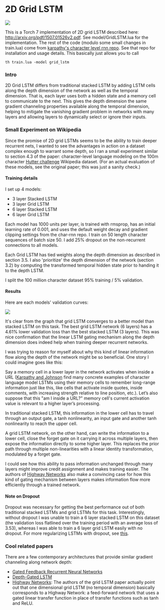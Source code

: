 # 2D Grid LSTM

![](https://github.com/coreylynch/grid-lstm/blob/master/grid-lstm.png)

This is a Torch 7 implementation of 2D grid LSTM described here: http://arxiv.org/pdf/1507.01526v2.pdf. See model/GridLSTM.lua for the implementation. The rest of the code (modulo some small changes in train.lua) come from [karpathy's character level rnn repo](https://github.com/karpathy/char-rnn). See that repo for installation and usage details. This basically just allows you to call
```
th train.lua -model grid_lstm
```

### Intro
2D Grid LSTM differs from traditional stacked LSTM by adding LSTM cells along the depth dimension of the network as well as the temporal dimension. That is, each layer uses both a hidden state and a memory cell to communicate to the next. This gives the depth dimension the same gradient channeling properties available along the temporal dimension, helping to mitigate the vanishing gradient problem in networks with many layers and allowing layers to dynamically select or ignore their inputs. 

### Small Experiment on Wikipedia
Since the promise of 2D grid LSTMs seems to be the ability to train deeper recurrent nets, I wanted to see the advantages in action on a dataset complex enough to warrant some depth, so I ran a small experiment similar to section 4.3 of the paper: character-level language modeling on the 100m character [Hutter challenge](http://prize.hutter1.net/) Wikipedia dataset. (For an actual evaluation of these models, see the original paper; this was just a sanity check.)

#### Training details
I set up 4 models:
* 3 layer Stacked LSTM
* 3 layer Grid LSTM
* 6 layer Stacked LSTM
* 6 layer Grid LSTM

Each model has 1000 units per layer, is trained with rmsprop, has an initial learning rate of 0.001, and uses the default weight decay and gradient clipping settings from the char-rnn repo. I train on 50 length character sequences of batch size 50. I add 25% dropout on the non-recurrent connections to all models.

Each Grid LSTM has tied weights along the depth dimension as described in section 3.5. I also 'prioritize' the depth dimension of the network (section 3.2) by computing the transformed temporal hidden state prior to handing it to the depth LSTM.

I split the 100 million character dataset 95% training / 5% validation.

#### Results
Here are each models' validation curves:

![](https://github.com/coreylynch/grid-lstm/blob/master/val_curves.png)

It's clear from the graph that grid LSTM converges to a better model than stacked LSTM on this task. The best grid LSTM network (6 layers) has a 4.61% lower validation loss than the best stacked LSTM (3 layers). This was nice confirmation that the linear LSTM gating mechanism along the depth dimension does indeed help when training deeper recurrent networks. 

I was trying to reason for myself about why this kind of linear information flow along the depth of the network might be so beneficial. One story I could imagine goes like this:

Say a memory cell in a lower layer in the network activates when inside a URL ([Karpathy and Johnson](http://arxiv.org/pdf/1506.02078v2.pdf) find many concrete examples of character language model LSTMs using their memory cells to remember long-range information just like this, like cells that activate inside quotes, inside comments, with increasing strength relative to line position, etc.). Let’s also suppose that this "am I inside a URL?" memory cell's current activation value is relevant to a higher layer’s processing. 

In traditional stacked LSTM, this information in the lower cell has to travel through an output gate, a tanh nonlinearity, an input gate and another tanh nonlinearity to reach the upper cell. 

A grid LSTM network, on the other hand, can write the information to a lower cell, close the forget gate on it carrying it across multiple layers, then expose the information directly to some higher layer. This replaces the prior path through multiple non-linearities with a linear identity transformation, modulated by a forget gate. 

I could see how this ability to pass information unchanged through many layers might improve credit assignment and makes training easier. The authors of [Highway Networks](http://arxiv.org/abs/1505.00387) also make a convincing case for how this kind of gating mechanism between layers makes information flow more efficiently through a trained network. 

#### Note on Dropout
Dropout was necessary for getting the best performance out of both traditional stacked LSTMs and grid LSTMs for this task. Interestingly, without dropout I was unable to train a 6 layer stacked LSTM on this dataset (the validation loss flatlined over the training period with an average loss of 3.53), whereas I was able to train a 6 layer grid LSTM easily with no dropout. For more regularizing LSTMs with dropout, see [this](http://arxiv.org/abs/1409.2329).

### Cool related papers
There are a few contemporary architectures that provide similar gradient channeling along network depth: 
* [Gated Feedback Recurrent Neural Networks](http://arxiv.org/abs/1502.02367)
* [Depth-Gated LSTM](http://arxiv.org/abs/1508.03790)
* [Highway Networks](http://arxiv.org/abs/1505.00387): The authors of the grid LSTM paper actually point out that one dimensional grid LSTM (no temporal dimension) basically corresponds to a Highway Network: a feed-forward network that uses a gated linear transfer function in place of transfer functions such as tanh and ReLU.
